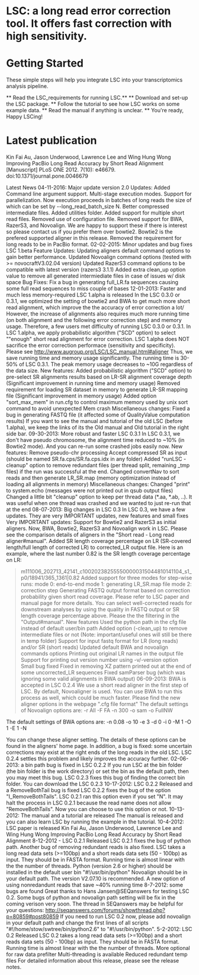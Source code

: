 # LSC: a long read error correction tool. It offers fast correction with high sensitivity.

# Getting Started
These simple steps will help you integrate LSC into your transcriptomics analysis pipeline.

** Read the LSC_requirements for running LSC.**
** Download and set-up the LSC package.
** Follow the tutorial to see how LSC works on some example data.
** Read the manual if anything is unclear.
** You're ready, Happy LSCing!

# Latest publication
Kin Fai Au, Jason Underwood, Lawrence Lee and Wing Hung Wong 
Improving PacBio Long Read Accuracy by Short Read Alignment [Manuscript] 
PLoS ONE 2012. 7(10): e46679. doi:10.1371/journal.pone.0046679

Latest News
 04-11-2016: Major update version 2.0
Updates:
Added Command line argument support.
Multi-stage execution modes.
Support for parallelization. Now execution proceeds in batches of long reads the size of which can be set by --long_read_batch_size N.
Better compressed intermediate files.
Added utilities folder.
Added support for multiple short read files.
Removed use of configuration file.
Removed support for BWA, RazerS3, and Novoalign. We are happy to support these if there is interest so please contact us if you prefer them over bowtie2. Bowtie2 is the prefered supported aligner in this release.
Removed the requirement for long reads to be in PacBio format.
 02-02-2015: Minor updates and bug fixes LSC 1.beta
Feature Updates:
Updating aligners default command options to gain better performance.
Updated Novoalign command options (tested with >= novocraftV3.02.04 version)
Updated RazerS3 command options to be compatible with latest version (razers3 3.1.1)
Added extra clean_up option value to remove all generated intermiediate files in case of issues w/ disk space
Bug Fixes:
Fix a bug in generating full_LR.fa sequences causing some full read sequences to miss couple of bases
 12-01-2013: Faster and much less memory-required LSC 1.alpha is released
In the LSC 0.3.0 or 0.3.1, we optimized the setting of bowtie2 and BWA to get much more short read alignment, which improve the the accuracy of error correction a lot/ However, the increase of alignments also requires much more running time (on both alignment and the following error correction step) and memory usage. Therefore, a few users met difficulty of running LSC 0.3.0 or 0.3.1.
In LSC 1.alpha, we apply probabilistic algorithm ("SCD" option) to select ""enough" short read alignment for error correction. LSC 1.alpha does NOT sacrifice the error correction performace (sensitivity and specificity). Please see http://www.augroup.org/LSC/LSC_manual.html#aligner Thus, we save running time and memory usage significantly. The running time is 30-50% of LSC 0.3.1. The peak memory usage decreases to ~10G regardless of the data size.
New features:
Added probabilistic algorithm ("SCD" option) to pre-select SR alignments results based on LR-SR alignment coverage depth (Significant improvement in running time and memory usage)
Removed requirement for loading SR dataset in memory to generate LR-SR mapping file (Significant improvement in memory usage)
Added option "sort_max_mem" in run.cfg to control maximum memory used by unix sort command to avoid unexpected Mem crash
Miscellaneous changes:
Fixed a bug in generating FASTQ file (it affected some of QualityValue computation results)
If you want to see the manual and tutorial of the old LSC (before 1.alpha), we keep the links of its the Old manual and Old tutorial in the right side bar.
 09-30-2013: More robust and faster LSC 0.3.1
In LSC 0.3.1, we don't have pseudo chromosome, the alignment time reduced to ~10% (in Bowtie2 mode). And you can re-run some crashed jobs easily now.
New features:
Remove pseudo-chr processing
Accept compressed SR as input (should be named SR.fa.cps/SR.fa.cps.idx in any folder)
Added "runLSC -cleanup" option to remove redundant files (per thread split, remaining _tmp files) if the run was successful at the end.
Changed convertNav to sort reads and then generate LR_SR.map (memory optimization instead of loading all alignments in memory)
Miscellaneous changes:
Changed "print" to system.echo (messages were not printed out in qsub output files)
Changed a little bit "cleanup" option to keep per thread data (*.aa, *.ab, ..). It was useful when one thread was crashed and we wanted to just re-run that at the end
 08-07-2013: Big changes in LSC 0.3
In LSC 0.3, we have a few updates. They are very IMPORTANT updates, new features and small fixes
Very IMPORTANT updates:
Support for Bowtie2 and RazerS3 as initial aligners. Now, BWA, Bowtie2, RazerS3 and Novoalign work in LSC. Please see the comparison details of aligners in the "Short read - Long read aligner#manual".
Added SR length coverage percentage on LR (SR-covered length/full length of corrected LR) to corrected_LR output file. Here is an example, where the last number 0.82 is the SR length coverage percentage on LR:
>m111006_202713_42141_c100202382555500000315044810141104_s1_p0/18941/365_1361|0.82
Added support for three modes for step-wise runs:
mode 0: end-to-end
mode 1: generating LR_SR.map file
mode 2: correction step
Generating FASTQ output format based on correction probability given short read coverage. Please refer to LSC paper and manual page for more details. You can select well-corrected reads for downstream analyses by using the quality in FASTQ output or SR length coverage percentage above. Please the the filtering in the "Output#manual".
New features
Used the python path in the cfg file instead of default user/bin path
Added option (-clean_up) to remove intermediate files or not (Note: important/useful ones will still be there in temp folder)
Support for input fastq format for LR (long reads) and/or SR (short reads)
Updated default BWA and novoalign commands options
Printing out original LR names in the output file
Support for printing out version number using -v/-version option
Small bug fixed
Fixed in removing XZ pattern printed out at the end of some uncorrected_LR sequences
Fixed samParser bug (which was ignoring some valid alignments in BWA output)
 06-09-2013: BWA is accepted in LSC 0.2.4
We use a short read aligner in the first step of LSC. By default, Novoaligner is used. You can use BWA to run this process as well, which could be much faster. Please find the new aligner options in the webpage ".cfg file format"
The default settings of Novoalign options are:
	-r All -F FA  -n 300 -o sam -o FullNW 
    
The default settings of BWA options are:
	-n 0.08 -o 10 -e 3 -d 0 -i 0 -M 1 -O 1 -E  1 -N 
    
You can change these aligner setting. The details of these options can be found in the aligners' home page.
In addition, a bug is fixed:
some uncertain corrections may exist at the right ends of the long reads in the old LSC. LSC 0.2.4 settles this problem and likely improves the accuracy further.
 02-06-2013: a bin path bug is fixed in LSC 0.2.2
If you run LSC at the bin folder (the bin folder is the work directory) or set the bin as the default path, then you may meet this bug. LSC 0.2.3 fixes this bug of finding the correct bin folder. You can download the LSC 0.2.3 
 10-17-2012: LSC 0.2.2 Released and a RemoveBothTail bug is fixed
LSC 0.2.2 fixes the bug of the option "I_RemoveBothTails". LSC 0.2.1 ran this option even if you set "N". It may halt the process in LSC 0.2.1 because the read name does not allow "RemoveBothTails". Now you can choose to use this option or not. 
 10-13-2012: The manual and a tutorial are released
The manual is released and you can also learn LSC by running the example in the tutorial. 
 10-4-2012: LSC paper is released
Kin Fai Au, Jason Underwood, Lawrence Lee and Wing Hung Wong 
Improving PacBio Long Read Accuracy by Short Read Alignment
 8-12-2012 - LSC 0.2.1 Released
LSC 0.2.1 fixes the bug of python path. Another bug of removing redundant reads is also fixed. LSC takes a long read data sets (>=100bp) and a short reads data sets (50 - 100bp) as input. They should be in FASTA format. Running time is almost linear with the the number of threads.
Python (version 2.6 or higher) should be installed in the default user bin "#!/usr/bin/python"
Novoalign should be in your default path. The version V2.07.10 is recommended.
A new option of using nonredandunt reads that save ~40% running time
 8-7-2012: some bugs are found
Great thanks to Hans Jansen@SEQanswers for testing LSC 0.2. Some bugs of python and novoalign path setting will be fix in the coming verison very soon. The thread in SEQanswers may be helpful for your questions: http://seqanswers.com/forums/showthread.php?p=80859#post80859
If you need to run LSC 0.2 now, please add novoalign in your default path and change the first lines of all scripts "#!/home/stow/swtree/bin/python2.6" to "#!/usr/bin/python".
 5-2-2012: LSC 0.2 Released
LSC 0.2 takes a long read data sets (>=100bp) and a short reads data sets (50 - 100bp) as input. They should be in FASTA format. Running time is almost linear with the the number of threads.
More optional for raw data prefilter
Multi-threading is available
Reduced redundant temp files
For detailed information about this release, please see the release notes.
